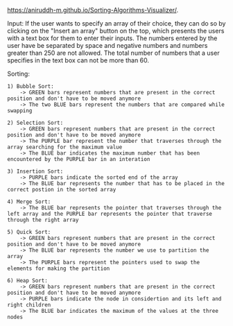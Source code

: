 https://aniruddh-m.github.io/Sorting-Algorithms-Visualizer/.

Input:
    If the user wants to specify an array of their choice, they can do so by clicking on the "Insert an array" button on the top, which presents the users with a text box for them to enter their inputs. 
    The numbers entered by the user have be separated by space and negative numbers and numbers greater than 250 are not allowed. The total number of numbers that a user specifies in the text box can not be more than 60.

Sorting:

    1) Bubble Sort:
        -> GREEN bars represent numbers that are present in the correct position and don't have to be moved anymore
        -> The two BLUE bars represent the numbers that are compared while swapping
    
    2) Selection Sort:
        -> GREEN bars represent numbers that are present in the correct position and don't have to be moved anymore
        -> The PURPLE bar represent the number that traverses through the array searching for the maximum value 
        -> The BLUE bar indicates the maximum number that has been encountered by the PURPLE bar in an interation
    
    3) Insertion Sort:
        -> PURPLE bars indicate the sorted end of the array
        -> The BLUE bar represents the number that has to be placed in the correct postion in the sorted array
    
    4) Merge Sort:
        -> The BLUE bar represents the pointer that traverses through the left array and the PURPLE bar represents the pointer that traverse through the right array
    
    5) Quick Sort:
        -> GREEN bars represent numbers that are present in the correct position and don't have to be moved anymore
        -> The BLUE bar represents the number we use to partition the array
        -> The PURPLE bars represent the pointers used to swap the elements for making the partition
    
    6) Heap Sort:
        -> GREEN bars represent numbers that are present in the correct position and don't have to be moved anymore
        -> PURPLE bars indicate the node in considertion and its left and right children
        -> The BLUE bar indicates the maximum of the values at the three nodes
